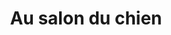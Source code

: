 ---
title: "Au salon du chien"
url: /villeneuve-sur-lot/au-salon-du-chien/
shop: toilettage des animaux
---